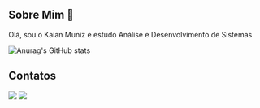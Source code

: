 ## Sobre Mim 💬
Olá, sou o Kaian Muniz e estudo Análise e Desenvolvimento de Sistemas

![Anurag's GitHub stats](https://github-readme-stats.vercel.app/api?username=KaianMuniz&hide=contribs,prs&show_icons=true&theme=tokyonight)

## Contatos
<div> 
  <a href = "mailto:kaianmuniz5@gmail.com"><img src="https://img.shields.io/badge/-Gmail-%23333?style=for-the-badge&logo=gmail&logoColor=white" target="_blank"></a>
  <a href="https://www.linkedin.com/in/kaian-muniz-de-souza-2464b3255/" target="_blank"><img src="https://img.shields.io/badge/-LinkedIn-%230077B5?style=for-the-badge&logo=linkedin&logoColor=white" target="_blank"></a> 
  
</div>
